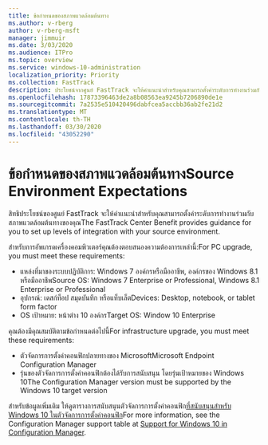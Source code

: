 ```yaml
---
title: ข้อกำหนดของสภาพแวดล้อมต้นทาง
ms.author: v-rberg
author: v-rberg-msft
manager: jimmuir
ms.date: 3/03/2020
ms.audience: ITPro
ms.topic: overview
ms.service: windows-10-administration
localization_priority: Priority
ms.collection: FastTrack
description: ประโยชน์จากศูนย์ FastTrack จะให้คําแนะนําสําหรับคุณสามารถตั้งค่าระดับการทํางานร่วมกับสภาพแวดล้อมต้นทางของคุณสําหรับการปรับใช้ Windows 10
ms.openlocfilehash: 17873396463de2a8b08563ea9245b7206890de1e
ms.sourcegitcommit: 7a2535e510420496dabfcea5accbb36ab2fe21d2
ms.translationtype: MT
ms.contentlocale: th-TH
ms.lasthandoff: 03/30/2020
ms.locfileid: "43052290"
---
```

# <a name="source-environment-expectations"></a><span data-ttu-id="44c85-103">ข้อกำหนดของสภาพแวดล้อมต้นทาง</span><span class="sxs-lookup"><span data-stu-id="44c85-103">Source Environment Expectations</span></span>

<span data-ttu-id="44c85-104">สิทธิประโยชน์ของศูนย์ FastTrack จะให้คําแนะนําสําหรับคุณสามารถตั้งค่าระดับการทํางานร่วมกับสภาพแวดล้อมต้นทางของคุณ</span><span class="sxs-lookup"><span data-stu-id="44c85-104">The FastTrack Center Benefit provides guidance for you to set up levels of integration with your source environment.</span></span>
  
<span data-ttu-id="44c85-105">สําหรับการอัพเกรดเครื่องคอมพิวเตอร์คุณต้องตอบสนองความต้องการเหล่านี้:</span><span class="sxs-lookup"><span data-stu-id="44c85-105">For PC upgrade, you must meet these requirements:</span></span>

- <span data-ttu-id="44c85-106">แหล่งที่มาของระบบปฏิบัติการ: Windows 7 องค์กรหรือมืออาชีพ, องค์กรของ Windows 8.1 หรือมืออาชีพ</span><span class="sxs-lookup"><span data-stu-id="44c85-106">Source OS: Windows 7 Enterprise or Professional, Windows 8.1 Enterprise or Professional</span></span>
- <span data-ttu-id="44c85-107">อุปกรณ์: เดสก์ท็อป สมุดบันทึก หรือแท็บเล็ต</span><span class="sxs-lookup"><span data-stu-id="44c85-107">Devices: Desktop, notebook, or tablet form factor</span></span>
- <span data-ttu-id="44c85-108">OS เป้าหมาย: หน้าต่าง 10 องค์กร</span><span class="sxs-lookup"><span data-stu-id="44c85-108">Target OS: Window 10 Enterprise</span></span>

<span data-ttu-id="44c85-109">คุณต้องมีคุณสมบัติตามข้อกําหนดต่อไปนี้</span><span class="sxs-lookup"><span data-stu-id="44c85-109">For infrastructure upgrade, you must meet these requirements:</span></span>   

- <span data-ttu-id="44c85-110">ตัวจัดการการตั้งค่าคอนฟิกปลายทางของ Microsoft</span><span class="sxs-lookup"><span data-stu-id="44c85-110">Microsoft Endpoint Configuration Manager</span></span>  
- <span data-ttu-id="44c85-111">รุ่นของตัวจัดการการตั้งค่าคอนฟิกต้องได้รับการสนับสนุน โดยรุ่นเป้าหมายของ Windows 10</span><span class="sxs-lookup"><span data-stu-id="44c85-111">The Configuration Manager version must be supported by the Windows 10 target version</span></span>

<span data-ttu-id="44c85-112">สําหรับข้อมูลเพิ่มเติม ให้ดูตารางการสนับสนุนตัวจัดการการตั้งค่าคอนฟิก[ที่สนับสนุนสําหรับ Windows 10 ในตัวจัดการการตั้งค่าคอนฟิก](https://docs.microsoft.com/sccm/core/plan-design/configs/support-for-windows-10)</span><span class="sxs-lookup"><span data-stu-id="44c85-112">For more information, see the Configuration Manager support table at [Support for Windows 10 in Configuration Manager](https://docs.microsoft.com/sccm/core/plan-design/configs/support-for-windows-10).</span></span>
  